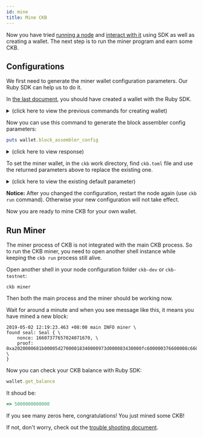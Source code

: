 ```yaml
---
id: mine
title: Mine CKB
---
```


Now you have tried [running a node](run-node) and [interact with it](interact) using SDK as well as creating a wallet. The next step is to run the miner program and earn some CKB.


## Configurations
We first need to generate the miner wallet configuration parameters. Our Ruby SDK can help us to do it.

In [the last document](interact#create-wallet), you should have created a wallet with the Ruby SDK.

<details>
<summary>(click here to view the previous commands for creating wallet)</summary>
```ruby
[1] pry(main)> privkey = CKB::Key.random_private_key
[2] pry(main)> api = CKB::API.new
[3] pry(main)> wallet = CKB::Wallet.from_hex(api, privkey)
```
</details>

Now you can use this command to generate the block assembler config parameters:
```ruby
puts wallet.block_assembler_config
```

<details>
<summary>(click here to view response)</summary>
```toml
[block_assembler]
code_hash = "0x9e3b3557f11b2b3532ce352bfe8017e9fd11d154c4c7f9b7aaaa1e621b539a08"
args = ["0x03ae708e284f6a53d12da45f7fe5e8c232c353c2"]
```
</details>


To set the miner wallet, in the `ckb` work directory, find `ckb.toml` file and use the returned parameters above to replace the existing one.

<details>
<summary>(click here to view the existing default parameter)</summary>
```toml
# This config is derived using 0x5c2514fb16b83259d3326a0acf05901c15a87dc46239b77b0a501cd58198dca0
# as private key. If you want to mine CKB, please make sure to create your own
# private key and change the config here, otherwise your CKB might be stolen by
# someone else.
[block_assembler]
code_hash = "0x9e3b3557f11b2b3532ce352bfe8017e9fd11d154c4c7f9b7aaaa1e621b539a08"
args = ["0x7f52f0fccdd1d11391c441adfb174f87bca612b0"]
```
</details>

**Notice:** After you changed the configuration, restart the node again (use `ckb run` command). Otherwise your new configuration will not take effect.

Now you are ready to mine CKB for your own wallet.

## Run Miner

The miner process of CKB is not integrated with the main CKB process. So to run the CKB miner, you need to open another shell instance while keeping the `ckb run` process still alive. 

Open another shell in your node configuration folder `ckb-dev` or `ckb-testnet`:
```shell
ckb miner
```

Then both the main process and the miner should be working now.

Wait for around a minute and when you see message like this, it means you have mined a new block:
```shell
2019-05-02 12:19:23.463 +08:00 main INFO miner \
found seal: Seal { \
    nonce: 16607377657024071670, \
    proof: 0xa2020000681b00005d27000018340000973d000083430000fc600000376600008c660000cc6800007970000015760000 \
}
```

Now you can check your CKB balance with Ruby SDK:
```ruby
wallet.get_balance
```

It shoud be:
```ruby
=> 5000000000000
```

If you see many zeros here, congratulations! You just mined some CKB!

If not, don't worry, check out the [trouble shooting document](../references/troubleshooting).
